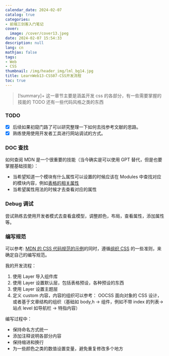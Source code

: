 ```yaml
---
calendar_date: 2024-02-07
catalog: true
categories:
- 前端三剑客入门笔记
cover:
  image: /cover/cover13.jpeg
date: 2024-02-07 15:54:33
description: null
lang: cn
mathjax: false
tags:
- Web
- CSS
thumbnail: /img/header_img/lml_bg14.jpg
title: LearnWeb13-CSS07-CSS开发流程
toc: true
---
```


>[!summary]+ 
> 这一章节主要是涵盖开发 css 的各部分，有一些需要掌握的技能的 TODO 还有一些代码风格之类的东西

### TODO

- [x] 后续如果初窥门路了可以研究整理一下如何去找参考文献的思路。
- [x] 熟练使用使用开发者工具进行网站调试的方式。
### DOC 查找

如何查阅 MDN 是一个很重要的技能（当今确实是可以使用 GPT 替代，但是也要掌握基础技能）：

- 当希望知道一个模块有什么属性可以设置的时候应该在 Modules 中查找对应的模块内容，例如[表格的相关属性](https://developer.mozilla.org/zh-CN/docs/Web/CSS/CSS_table)
- 当希望属性用法的时候才去查看对应的属性

### Debug 调试

尝试熟练去使用开发者模式去查看盒模型，调整颜色，布局，查看属性，添加属性等。

### 编写规范

可以参考: [MDN 的 CSS 代码规范的示例](https://developer.mozilla.org/zh-CN/docs/MDN/Writing_guidelines/Writing_style_guide/Code_style_guide/CSS)的同时，遵循[组织 CSS](https://developer.mozilla.org/zh-CN/docs/Learn/CSS/Building_blocks/Organizing) 的一些准则，来确定自己的编写规范。

我的开发流程：

1. 使用 Layer 导入组件库
2. 使用 Layer 设置默认层，包括表格预设，各种预设的东西
3. 使用 Layer 设置主题层
4. 定义 custom 内容，内容的组织可以参考： OOCSS 面向对象的 CSS 设计，或者基于文章结构的组织（基础如 body,h -> 组件，例如不带 index 的列表-> 站点 level 如导航栏 -> 特指内容）

编写过程中：

- 保持命名方式统一
- 添加注释说明各部分内容
- 保持缩进和换行
- 为一些颜色之类的数值设置变量，避免重复修改多个地方